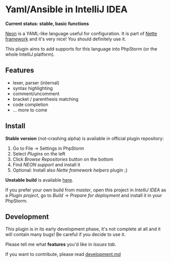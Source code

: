 # Yaml/Ansible in IntelliJ IDEA 

**Current status: stable, basic functions**

[Neon](http://ne-on.org/) is a YAML-like language useful for configuration. It is part of [Nette framework](http://nette.org)
 and it's very nice! You should definitely use it.

This plugin aims to add supports for this language into PhpStorm (or the whole IntelliJ platform).

## Features
* lexer, parser (internal)
* syntax highlighting
* comment/uncomment
* bracket / parenthesis matching
* code completion
* ... more to come


## Install
**Stable version** (not-crashing alpha) is available in official plugin repository:

1. Go to File → Settings in PhpStorm
2. Select *Plugins* on the left
3. Click *Browse Repositories* button on the bottom
4. Find *NEON support* and install it
5. Optional: Install also *Nette framework helpers* plugin ;)


**Unstable build** is available [here](http://juzna.cz/intellij-neon.jar).


If you prefer your own build from *master*, open this project in *IntelliJ IDEA* as a *Plugin project*, go to *Build* -> *Prepare for deployment* and install it in your PhpStorm.


## Development
This plugin is in its early development phase, it's not complete at all and it will contain many bugs!
 Be careful if you decide to use it.

Please tell me what **features** you'd like in *Issues tab*.

If you want to contribute, please read [development.md](https://github.com/juzna/intellij-neon/blob/master/development.md)
